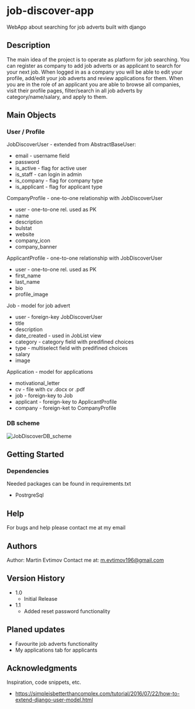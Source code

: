 # job-discover-app
WebApp about searching for job adverts built with django

## Description

The main idea of the project is to operate as platform for job searching. 
You can register as company to add job adverts or as applicant to search for your next job.
When logged in as a company you will be able to edit your profile, add/edit your job adverts
and review applications for them. When you are in the role of an applicant you are
able to browse all companies, visit their profile pages, filter/search in all job adverts
by category/name/salary, and apply to them.

## Main Objects

### User / Profile
JobDiscoverUser - extended from AbstractBaseUser:
* email - username field
* password
* is_active - flag for active user
* is_staff - can login in admin
* is_company - flag for company type
* is_applicant - flag for applicant type

CompanyProfile - one-to-one relationship with JobDiscoverUser
* user - one-to-one rel. used as PK
* name
* description
* bulstat
* website
* company_icon
* company_banner

ApplicantProfile - one-to-one relationship with JobDiscoverUser
* user - one-to-one rel. used as PK
* first_name
* last_name
* bio
* profile_image

Job - model for job advert
* user - foreign-key JobDiscoverUser
* title
* description
* date_created - used in JobList view
* category - category field with predifined choices
* type - multiselect field with predifined choices
* salary
* image

Application - model for applications
* motivational_letter
* cv - file with cv .docx or .pdf
* job - foreign-key to Job
* applicant - foreign-key to ApplicantProfile
* company - foreign-ket to CompanyProfile

### DB scheme
![JobDiscoverDB_scheme](https://user-images.githubusercontent.com/59535105/157856702-090f8724-f248-42e0-b5fe-dcbaf45b6f72.png)


## Getting Started

### Dependencies
Needed packages can be found in requirements.txt
* PostrgreSql

## Help

For bugs and help please contact me at my email

## Authors

Author: Martin Evtimov
Contact me at: m.evtimov196@gmail.com

## Version History

* 1.0
    * Initial Release
* 1.1
    * Added reset password functionality
 
## Planed updates
* Favourite job adverts functionality
* My applications tab for applicants

## Acknowledgments

Inspiration, code snippets, etc.
* https://simpleisbetterthancomplex.com/tutorial/2016/07/22/how-to-extend-django-user-model.html
